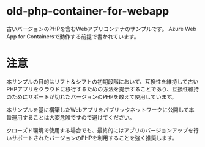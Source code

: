 # old-php-container-for-webapp
古いバージョンのPHPを含むWebアプリコンテナのサンプルです。
Azure Web App for Containersで動作する前提で書かれています。

# 注意

本サンプルの目的はリフト＆シフトの初期段階において、互換性を維持して古いPHPアプリをクラウドに移行するための方法を提示することであり、互換性維持のためにサポートが切れたバージョンのPHPを敢えて使用しています。

本サンプルを基に構築したWebアプリをパブリックネットワークに公開して本番運用することは大変危険ですので避けてください。

クローズド環境で使用する場合でも、最終的にはアプリのバージョンアップを行いサポートされたバージョンのPHPを利用することを強く推奨します。
